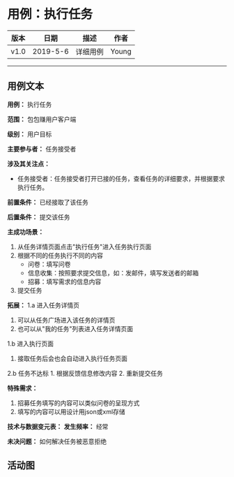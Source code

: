# 用例：执行任务

| 版本 |   日期    | 描述 |  作者   |
| :--: | :-------: | :--: | :-----: |
| v1.0 | 2019-5-6 | 详细用例 | Young |

---
## 用例文本
**用例：** 执行任务

**范围：** 包包赚用户客户端

**级别：** 用户目标

**主要参与者：** 任务接受者

**涉及其关注点：**

- 任务接受者：任务接受者打开已接的任务，查看任务的详细要求，并根据要求执行任务。

**前置条件：**
已经接取了该任务

**后置条件：**
提交该任务

**主成功场景：**
1. 从任务详情页面点击"执行任务"进入任务执行页面
2. 根据不同的任务执行不同的内容
    - 问卷：填写问卷
    - 信息收集：按照要求提交信息，如：发邮件，填写发送者的邮箱
    - 招募：填写需求的信息内容
3. 提交任务

**拓展：**
1.a 进入任务详情页
   1. 可以从任务广场进入该任务的详情页
   2. 也可以从"我的任务"列表进入任务详情页面

1.b 进入执行页面
   1. 接取任务后会也会自动进入执行任务页面

2.b 任务不达标
    1. 根据反馈信息修改内容
    2. 重新提交任务


**特殊需求：**
1. 招募任务填写的内容可以类似问卷的呈现方式
2. 填写的内容可以用设计用json或xml存储

**技术与数据变元表：**
**发生频率：** 经常

**未决问题：**
如何解决任务被恶意拒绝

## 活动图